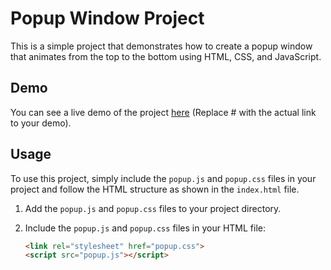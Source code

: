 # Popup Window Project

This is a simple project that demonstrates how to create a popup window that animates from the top to the bottom using HTML, CSS, and JavaScript.

## Demo

You can see a live demo of the project [here](#) (Replace # with the actual link to your demo).

## Usage

To use this project, simply include the `popup.js` and `popup.css` files in your project and follow the HTML structure as shown in the `index.html` file.

1. Add the `popup.js` and `popup.css` files to your project directory.
2. Include the `popup.js` and `popup.css` files in your HTML file:

   ```html
   <link rel="stylesheet" href="popup.css">
   <script src="popup.js"></script>
